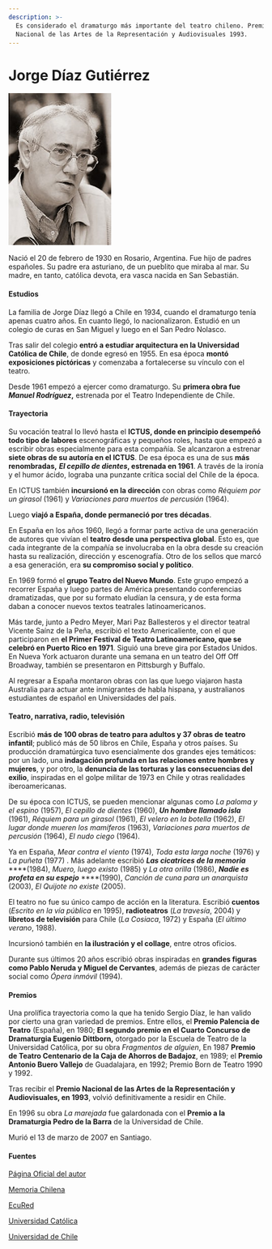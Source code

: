 ```yaml
---
description: >-
  Es considerado el dramaturgo más importante del teatro chileno. Premio
  Nacional de las Artes de la Representación y Audiovisuales 1993.
---
```


# Jorge Díaz Gutiérrez

![Jorge D&#xED;az Gutierrez. Foto: Sitio Oficial del Autor.](../../.gitbook/assets/jorge-diaz.jpg)

Nació el 20 de febrero de 1930 en Rosario, Argentina. Fue hijo de padres españoles. Su padre era asturiano, de un pueblito que miraba al mar. Su madre, en tanto, católica devota, era vasca nacida en San Sebastián.

#### Estudios

La familia de Jorge Díaz llegó a Chile en 1934, cuando el dramaturgo tenía apenas cuatro años. En cuanto llegó, lo nacionalizaron. Estudió en un colegio de curas en San Miguel y luego en el San Pedro Nolasco.

Tras salir del colegio **entró a estudiar arquitectura en la Universidad Católica de Chile**, de donde egresó en 1955. En esa época **montó exposiciones pictóricas** y comenzaba a fortalecerse su vínculo con el teatro.

Desde 1961 empezó a ejercer como dramaturgo. Su **primera obra fue** _**Manuel Rodríguez**_**,** estrenada por el Teatro Independiente de Chile.

#### Trayectoria

Su vocación teatral lo llevó hasta el **ICTUS, donde en principio desempeñó todo tipo de labores** escenográficas y pequeños roles, hasta que empezó a escribir obras especialmente para esta compañía. Se alcanzaron a estrenar **siete obras de su autoría en el ICTUS**. De esa época es una de sus **más renombradas,** _**El cepillo de dientes**_**, estrenada en 1961**. A través de la ironía y el humor ácido, lograba una punzante crítica social del Chile de la época.

En ICTUS también **incursionó en la dirección** con obras como _Réquiem por un girasol_ \(1961\) y _Variaciones para muertos de percusión_ \(1964\).

Luego **viajó a España, donde permaneció por tres décadas**.

En España en los años 1960, llegó a formar parte activa de una generación de autores que vivían el **teatro desde una perspectiva global**. Esto es, que cada integrante de la compañía se involucraba en la obra desde su creación hasta su realización, dirección y escenografía. Otro de los sellos que marcó a esa generación, era **su compromiso social y político**.

En 1969 formó el **grupo Teatro del Nuevo Mundo**. Este grupo empezó a recorrer España y luego partes de América presentando conferencias dramatizadas, que por su formato eludían la censura, y de esta forma daban a conocer nuevos textos teatrales latinoamericanos.

Más tarde, junto a Pedro Meyer, Mari Paz Ballesteros y el director teatral Vicente Saínz de la Peña, escribió el texto Americaliente, con el que participaron en **el Primer Festival de Teatro Latinoamericano, que se celebró en Puerto Rico en 1971**. Siguió una breve gira por Estados Unidos. En Nueva York actuaron durante una semana en un teatro del Off Off Broadway, también se presentaron en Pittsburgh y Buffalo.

Al regresar a España montaron obras con las que luego viajaron hasta Australia para actuar ante inmigrantes de habla hispana, y australianos estudiantes de español en Universidades del país.

#### Teatro, narrativa, radio, televisión

Escribió **más de 100 obras de teatro para adultos y 37 obras de teatro infantil**; publicó más de 50 libros en Chile, España y otros países. Su producción dramatúrgica tuvo esencialmente dos grandes ejes temáticos: por un lado, una **indagación profunda en las relaciones entre hombres y mujeres**, y por otro, la **denuncia de las torturas y las consecuencias del exilio**, inspiradas en el golpe militar de 1973 en Chile y otras realidades iberoamericanas.

De su época con ICTUS, se pueden mencionar algunas como _La paloma y el espino_ \(1957\), _El cepillo de dientes_ \(1960\), _**Un hombre llamado isla**_ \(1961\), _Réquiem para un girasol_ \(1961\), _El velero en la botella_ \(1962\), _El lugar donde mueren los mamíferos_ \(1963\), _Variaciones para muertos de percusión_ \(1964\), _El nudo ciego_ \(1964\).

Ya en España, _Mear contra el viento_ \(1974\), _Toda esta larga noche_ \(1976\) y _La puñeta_ \(1977\) . Más adelante escribió _**Las cicatrices de la memoria**_ ****\(1984\), _Muero, luego existo_ \(1985\) y _La otra orilla_ \(1986\), _**Nadie es profeta en su espejo**_ ****\(1990\), _Canción de cuna para un anarquista_ \(2003\), _El Quijote no existe_ \(2005\).

El teatro no fue su único campo de acción en la literatura. Escribió **cuentos** \(_Escrito en la vía pública_ en 1995\), **radioteatros** \(_La travesía_, 2004\) y **libretos de televisión** para Chile \(_La Cosiaca_, 1972\) y España \(_El último verano_, 1988\).

Incursionó también en **la ilustración y el collage**, entre otros oficios.

Durante sus últimos 20 años escribió obras inspiradas en **grandes figuras como Pablo Neruda y Miguel de Cervantes**, además de piezas de carácter social como _Ópera inmóvil_ \(1994\).

#### Premios

Una prolífica trayectoria como la que ha tenido Sergio Díaz, le han valido por cierto una gran variedad de premios. Entre ellos, el **Premio Palencia de Teatro** \(España\), en 1980; **El segundo premio en el Cuarto Concurso de Dramaturgia Eugenio Dittborn,** otorgado por la Escuela de Teatro de la Universidad Católica, por su obra _Fragmentos de alguien_, En 1987 **Premio de Teatro Centenario de la Caja de Ahorros de Badajoz**, en 1989; el **Premio Antonio Buero Vallejo** de Guadalajara, en 1992; Premio Born de Teatro 1990 y 1992.

Tras recibir el **Premio Nacional de las Artes de la Representación y Audiovisuales, en 1993**, volvió definitivamente a residir en Chile.

En 1996 su obra _La marejada_ fue galardonada con el **Premio a la Dramaturgia Pedro de la Barra** de la Universidad de Chile.

Murió el 13 de marzo de 2007 en Santiago.

#### Fuentes

[Página Oficial del autor](https://www.jorge-diaz.org/biografia-jorge-diaz-gutierrez-1930-2007/)

[Memoria Chilena](http://www.memoriachilena.gob.cl/602/w3-article-659.html)

[EcuRed](https://www.ecured.cu/Jorge_D%C3%ADaz_Guti%C3%A9rrez)

[Universidad Católica](https://www.uc.cl/es/la-universidad/premios-nacionales/7361-jorge-diaz-gutierrez-1930-2007)

[Universidad de Chile](http://www.uchile.cl/portal/presentacion/historia/grandes-figuras/premios-nacionales/teatro-y-artes-de-la-representacion/6578/jorge-diaz-gutierrez)

